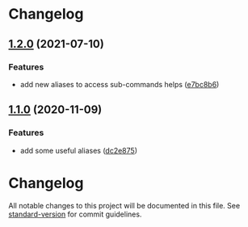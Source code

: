 # Changelog
## [1.2.0](https://github.com/nekofar/zsh-git-flow-avh/compare/v1.1.0...v1.2.0) (2021-07-10)


### Features

* add new aliases to access sub-commands helps ([e7bc8b6](https://github.com/nekofar/zsh-git-flow-avh/commit/e7bc8b6e097e60c99833903b9710c2378822c345))

## [1.1.0](https://github.com/nekofar/zsh-git-flow-avh/compare/v1.0.1...v1.1.0) (2020-11-09)


### Features

* add some useful aliases ([dc2e875](https://github.com/nekofar/zsh-git-flow-avh/commit/dc2e87548ac46418676db43b308e1e9c593c6459))

# Changelog

All notable changes to this project will be documented in this file. See [standard-version](https://github.com/conventional-changelog/standard-version) for commit guidelines.

